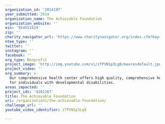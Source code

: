 ```yaml
---
organization_id: '2014197'
year_submitted: 2014
organization_name: The Achievable Foundation
organization_website: ''
ein: '954552419'
zip: ''
charity_navigator_url: 'https://www.charitynavigator.org/index.cfm?bay=search.profile&ein=954552419'
ntee_type: ''
twitter: ''
instagram: ''
facebook: ''
org_type: Nonprofit
project_image: 'http://img.youtube.com/vi/zTPVN1p3Lg8/maxresdefault.jpg'
project_video: ''
org_summary: >-
  Our comprehensive health center offers high quality, comprehensive health care
  for individuals with developmental disabilities.
areas_impacted: ''
project_ids: '4102167'
title: The Achievable Foundation
uri: /organizations/the-achievable-foundation/
challenge_url: ''
youtube_video_identifier: zTPVN1p3Lg8

---
```

